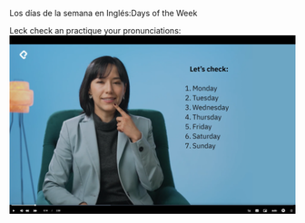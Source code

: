 Los días de la semana en Inglés:Days of the Week 

Leck check an practique your pronunciations:
![Descripción de la imagen](https://github.com/lcarloszapatag/ingles-a1-principiantes-Platzi/blob/main/docs%20/images/pronunciacion-dias-semana.png?raw=true)

